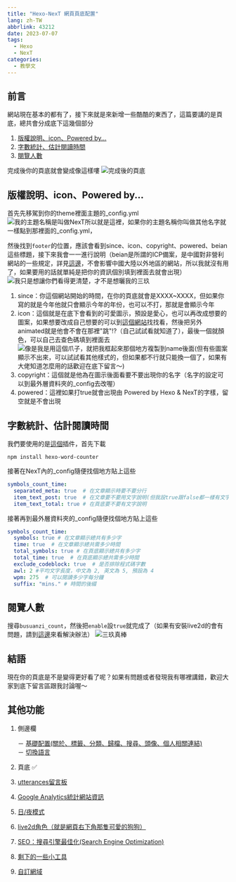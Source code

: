```yaml
---
title: "Hexo-NexT 網頁頁底配置"
lang: zh-TW
abbrlink: 43212
date: 2023-07-07
tags:
  - Hexo
  - NexT
categories:
  - 教學文
---
```


## 前言

網站現在基本的都有了，接下來就是來新增一些酷酷的東西了，這篇要講的是頁底，總共會分成底下這幾個部分  
<!--more-->

1. [版權說明、icon、Powered by...](/NexT-footer/#/#版權說明iconpowered-by...)
2. [字數統計、估計閱讀時間](/NexT-footer/#字數統計估計閱讀時間)
3. [閱覽人數](/NexT-footer/#閱覽人數)

完成後你的頁底就會變成像這樣嘍
![完成後的頁底](https://i.imgur.com/KG0lafJ.png)

## 版權說明、icon、Powered by...

首先先移駕到你的theme裡面主題的_config.yml
![我的主題名稱是叫做NexT所以就是這裡，如果你的主題名稱你叫做其他名字就一樣點到那裡面的_config.yml，](https://i.imgur.com/DTKXyro.png)

然後找到```footer```的位置，應該會看到since、icon、copyright、powered、beian這些標題，接下來我會一一進行說明（beian是所謂的ICP備案，是中國對非營利網站的一些規定，詳見[這邊](https://zh.wikipedia.org/zh-tw/%E9%9D%9E%E7%BB%8F%E8%90%A5%E6%80%A7%E7%BD%91%E7%AB%99%E5%A4%87%E6%A1%88)，不會影響中國大陸以外地區的網站，所以我就沒有用了，如果要用的話就單純是把你的資訊個別填到裡面去就會出現）
![我只是想讓你們看得更清楚，才不是想曬我的三玖](https://i.imgur.com/QKMq7vc.png)

1. since：你這個網站開始的時間，在你的頁底就會是XXXX~XXXX，但如果你寫的就是今年他就只會顯示今年的年份，也可以不打，那就是會顯示今年
2. icon：這個就是在底下會看到的可愛圖示，預設是愛心，也可以再改成想要的圖案，如果想要改成自己想要的可以到[這個網站](https://fontawesome.com/icons)找找看，然後把另外animated就是他會不會在那裡"跳"!?（自己試試看就知道了），最後一個就顏色，可以自己去查色碼填到裡面去
![像是我是用這個爪子，就把我框起來那個地方複製到name後面(但有些圖案顯示不出來，可以試試看其他樣式的，但如果都不行就只能換一個了，如果有大佬知道怎麼用的話歡迎在底下留言～)](https://i.imgur.com/VteB7bj.png)
3. copyright：這個就是他為在圖示後面看要不要出現你的名字（名字的設定可以到最外層資料夾的_config去改喔）
4. powered：這裡如果打true就會出現由 Powered by Hexo & NexT的字樣，留空就是不會出現

## 字數統計、估計閱讀時間

我們要使用的是[這個](https://github.com/next-theme/hexo-word-counter)插件，首先下載

```no
npm install hexo-word-counter
```

接著在NexT內的_config隨便找個地方貼上這些

```yml
symbols_count_time:
  separated_meta: true  # 在文章顯示時要不要分行
  item_text_post: true  # 在文章要不要用文字說明(但我設true跟false都一樣有文字)
  item_text_total: true # 在頁底要不要有文字說明
```

接著再到最外層資料夾的_config隨便找個地方貼上這些

```yml
symbols_count_time:
  symbols: true # 在文章顯示總共有多少字
  time: true  # 在文章顯示總共需多少時間
  total_symbols: true # 在頁底顯示總共有多少字
  total_time: true  # 在頁底顯示總共需多少時間
  exclude_codeblock: true  # 是否排除程式碼字數
  awl: 2 #平均文字長度，中文為 2, 英文為 5, 預設為 4
  wpm: 275  # 可以閱讀多少字每分鐘
  suffix: "mins." # 時間的後綴
```

## 閱覽人數

搜尋```busuanzi_count```，然後把```enable```設`true`就完成了（如果有安裝live2d的會有問題，請到[這邊](/NexT-live2d)來看解決辦法）
![三玖真棒](https://i.imgur.com/4QrLwvl.png)

## 結語

現在你的頁底是不是變得更好看了呢？如果有問題或者發現我有哪裡講錯，歡迎大家到底下留言區跟我討論喔～

## 其他功能

1. 側邊欄

    － [基礎配置(關於、標籤、分類、歸檔、搜尋、頭像、個人相關連結)](/NexT-sidebar-basic)  
    － [切換語言](/NexT-sidebar-switch-lang)  

2. 頁底 ✅
3. [utterances留言板](/NexT-utterances-comment-box)  
4. [Google Analytics統計網站資訊](/NexT-google-analytics)  
5. [日/夜模式](/NexT-dark-light-mode)  
6. [live2d角色（就是網頁右下角那隻可愛的狗狗）](/NexT-live2d)  
7. [SEO：搜尋引擎最佳化(Search Engine Optimization)](/SEO-Search-Engine-Optimization)  
8. [剩下的一些小工具](/NexT-some-cool-tools)  
9. [自訂網域](/Hexo-NexT_custom_domain)
